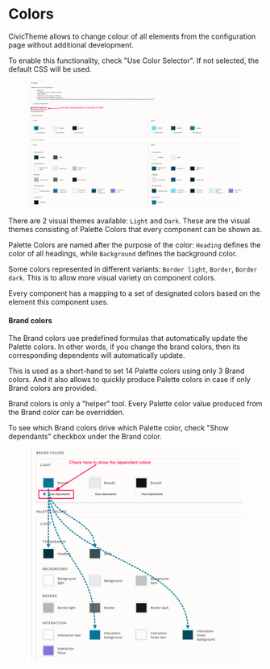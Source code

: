 # Colors

CivicTheme allows to change colour of all elements from the configuration page without additional development.

To enable this functionality, check "Use Color Selector". If not selected, the default CSS will be used.

<figure><img src="../../../.gitbook/assets/cf078ead-480c-434e-9eae-2b172661ab33.png" alt=""><figcaption></figcaption></figure>

There are 2 visual themes available: `Light` and `Dark`. These are the visual themes consisting of Palette Colors that every component can be shown as.

Palette Colors are named after the purpose of the color: `Heading` defines the color of all headings, while `Background` defines the background color.

Some colors represented in different variants: `Border light`, `Border`, `Border dark`. This is to allow more visual variety on component colors.

Every component has a mapping to a set of designated colors based on the element this component uses.

#### **Brand colors**

The Brand colors use predefined formulas that automatically update the Palette colors. In other words, if you change the brand colors, then its corresponding dependents will automatically update.&#x20;

This is used as a short-hand to set 14 Palette colors using only 3 Brand colors. And it also allows to quickly produce Palette colors in case if only Brand colors are provided.

Brand colors is only a "helper" tool. Every Palette color value produced from the Brand color can be overridden.

To see which Brand colors drive which Palette color, check "Show dependants" checkbox under the Brand color.

<figure><img src="../../../.gitbook/assets/dc72415f-f89f-447b-adbe-3d2c717b4b91.png" alt=""><figcaption></figcaption></figure>


